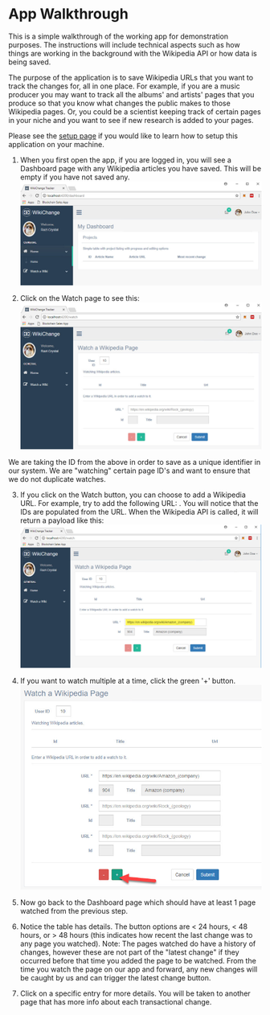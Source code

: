 # App Walkthrough
This is a simple walkthrough of the working app for demonstration purposes.  The instructions will include technical aspects such as how things are working in the background with the Wikipedia API or how data is being saved.

The purpose of the application is to save Wikipedia URLs that you want to track the changes for, all in one place.  For example, if you are a music producer you may want to track all the albums' and artists' pages that you produce so that you know what changes the public makes to those Wikipedia pages.  Or, you could be a scientist keeping track of certain pages in your niche and you want to see if new research is added to your pages.  

Please see the [setup page](https://github.com/razi-rais/eth-wikipedia-changetracker/blob/master/Documentation/Setup.md) if you would like to learn how to setup this application on your machine. 

1. When you first open the app, if you are logged in, you will see a Dashboard page with any Wikipedia articles you have saved.  This will be empty if you have not saved any. 
   ![Alt text](/DocumentationImages/AppWalkthrough/dashboard.jpg?raw=true)

2. Click on the Watch page to see this:
   ![Alt text](/DocumentationImages/AppWalkthrough/watch.jpg?raw=true)

We are taking the ID from the above in order to save as a unique identifier in our system.  We are "watching" certain page ID's and want to ensure that we do not duplicate watches. 

3. If you click on the Watch button, you can choose to add a Wikipedia URL.  For example, try to add the following URL:  . You will notice that the IDs are populated from the URL.  When the Wikipedia API is called, it will return a payload like this:
   ![Alt text](/DocumentationImages/AppWalkthrough/watchurl.jpg?raw=true)

4. If you want to watch multiple at a time, click the green '+' button. 
   ![Alt text](/DocumentationImages/AppWalkthrough/watchmultiple.jpg?raw=true)


5. Now go back to the Dashboard page which should have at least 1 page watched from the previous step. 

6. Notice the table has details.  The button options are < 24 hours, < 48 hours, or > 48 hours (this indicates how recent the last change was to any page you watched).  Note: The pages watched do have a history of changes, however these are not part of the "latest change" if they occurred before that time you added the page to be watched.  From the time you watch the page on our app and forward, any new changes will be caught by us and can trigger the latest change button. 

7. Click on a specific entry for more details.  You will be taken to another page that has more info about each transactional change. 
